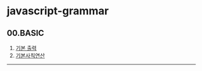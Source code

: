 # javascript-grammar

## 00.BASIC
001. [기본 출력](https://github.com/Im-Seon/javascript-grammar/blob/main/00.BASIC/001.%EA%B8%B0%EB%B3%B8%EC%B6%9C%EB%A0%A5.md)
002. [기본사칙연산](https://github.com/Im-Seon/javascript-grammar/blob/main/00.BASIC/002.기본사칙연산.md)

---

